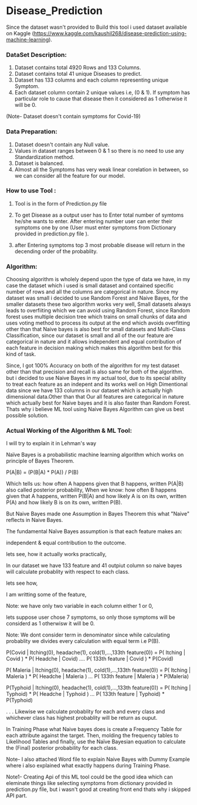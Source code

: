 # Disease_Prediction

Since the dataset wasn't provided to Build this tool i used dataset available on Kaggle (https://www.kaggle.com/kaushil268/disease-prediction-using-machine-learning).


### DataSet Description:

1) Dataset contains total 4920 Rows and 133 Columns.
2) Dataset contains total 41 unique Diseases to predict.
3) Dataset has 133 columns and each column representing unique Symptom.
4) Each dataset column contain 2 unique values i.e, (0 & 1). If symptom has particular role to cause that disease then it considered as 
   1 otherwise it will be 0.

(Note- Dataset doesn't contain symptoms for Covid-19)


### Data Preparation:

1) Dataset doesn't contain any Null value.
2) Values in dataset ranges between 0 & 1 so there is no need to use any Standardization method.
3) Dataset is balanced.
4) Almost all the Symptoms has very weak linear corelation in between, so we can consider all the feature for our model.


### How to use Tool :


1) Tool is in the form of Prediction.py file

2) To get Disease as a output user has to Enter total number of symtoms he/she wants to enter. After entering number user can enter their
symptoms one by one (User must enter symptoms from Dictionary provided in prediction.py file ). 

3) after Entering symptoms top 3 most probable disease will return in the decending order of the probablity.


### Algorithm:

Choosing algorithm is wholely depend upon the type of data we have, in my case the dataset which i used is small dataset and contained specific number of rows and all the columns are 
categorical in nature. Since my dataset was small i decided to use Random Forest and Naive Bayes, for the smaller datasets these two algorithm works very well, Small datasets always 
leads to overfiiting which we can avoid using Random Forest, since Random forest uses multiple decision tree which trains on small chunks of data and uses voting method to process its 
output at the end which avoids overfitting other than that Naive bayes is also best for small datasets and Multi-Class Classification, since our dataset is small and all of the our 
feature are categorical in nature and it allows independent and equal contribution of each feature in decision making which makes this algorithm best for this kind of task.

Since, I got 100% Accuracy on both of the algorithm for my test dataset other than that precision and recall is also same for both of the algorithm.
but i decided to use Naive Bayes in my actual tool, due to its special ability to treat each feature as an indepent and its works well on High Dimentional data since we have 133 columns in our dataset which is actually high dimensional data.Other than that Our all features are categorical in nature which actually best for Naive bayes and it is also faster than Random Forest. Thats why i believe ML tool using Naive Bayes Algorithm can give us best possible solution.


### Actual Working of the Algorithm & ML Tool:

I will try to explain it in Lehman's way

Naïve Bayes is a probabilistic machine learning algorithm which works on principle of Bayes Theorem.

P(A|B) = (P(B|A) * P(A)) / P(B)

Which tells us: how often A happens given that B happens, written P(A|B) also called posterior probability, 
When we know: how often B happens given that A happens, written P(B|A) and how likely A is on its own, written P(A) and how likely B is on its own, written P(B).

But Naive Bayes made one Assumption in Bayes Theorem this what "Naive" reflects in Naive Bayes.

The fundamental Naïve Bayes assumption is that each feature makes an:

independent & equal contribution to the outcome.


lets see, how it actually works practically,

In our dataset we have 133 feature and 41 outpiut column so naive bayes will calculate probablity with respect to each class.

lets see how,

I am writting some of the feature,

Note: we have only two variable in each column either 1 or 0, 

lets suppose user chose 7 symptoms, so only those symptoms will be considerd as 1 otherwisw it will be 0.

Note: We dont consider term in denominator since while calculating probablity we divides every calculation with equal term i.e P(B).

P(Covid | Itching(0), headache(1), cold(1),...,133th feature(0)) = P( Itching | Covid ) * P( Headche | Covid) *....* P( 133th feature | Covid ) * P(Covid)

P( Maleria | Itching(0), headache(1), cold(1),...,133th feature(0)) = P( Itching | Maleria ) * P( Headche | Maleria ) *...* P( 133th feature | Maleria  ) * P(Maleria)

P(Typhoid | Itching(0), headache(1), cold(1),...,133th feature(0)) = P( Itching | Typhoid) * P( Headche | Typhoid ) *...* P( 133th feature | Typhoid) * P(Typhoid)

.
.
.
Likewise we calculate probablity for each and every class and whichever class has highest probablity will be return as ouput.

In Training Phase what Naive bayes does is  create a Frequency Table for each attribute against the target. Then, molding the frequency tables to Likelihood Tables 
and finally, use the Naïve Bayesian equation to calculate the (Final) posterior probability for each class. 


Note- I also attached Word file to explain Naive Bayes with Dummy Example where i also explained what exactly happens during Training Phase.

Note1- Creating Api of this ML tool could be the good idea which can eleminate things like selecting symptoms from dictionary provided in prediction.py file, but i wasn't good at creating front end thats why i skipped API part.


















